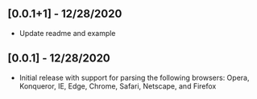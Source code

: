 ## [0.0.1+1] - 12/28/2020

- Update readme and example

## [0.0.1] - 12/28/2020

- Initial release with support for parsing the following browsers: Opera, Konqueror, IE, Edge, Chrome, Safari, Netscape, and Firefox
